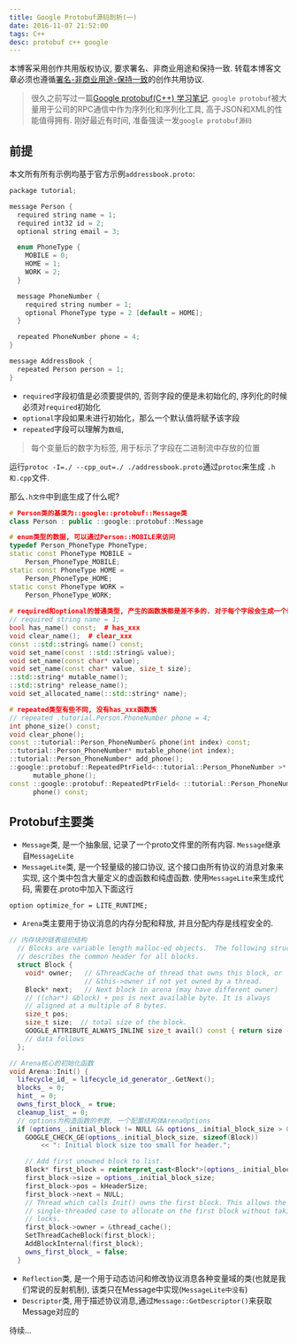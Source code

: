 ```yaml
---
title: Google Protobuf源码剖析(一)
date: 2016-11-07 21:52:00
tags: C++
desc: protobuf c++ google
---
```


本博客采用创作共用版权协议, 要求署名、非商业用途和保持一致. 转载本博客文章必须也遵循[署名-非商业用途-保持一致](http://creativecommons.org/licenses/by-nc-sa/3.0/deed.zh)的创作共用协议.

> 很久之前写过一篇[Google protobuf(C++) 学习笔记](http://andrewliu.in/2016/06/05/Google-protobuf-C-%E5%AD%A6%E4%B9%A0%E7%AC%94%E8%AE%B0/). `google protobuf`被大量用于公司的RPC通信中作为序列化和序列化工具, 高于JSON和XML的性能值得拥有. 刚好最近有时间, 准备强读一发`google protobuf源码`

## 前提

本文所有所有示例均基于官方示例`addressbook.proto`:

<!--more-->

```c
package tutorial;

message Person {
  required string name = 1;
  required int32 id = 2;
  optional string email = 3;

  enum PhoneType {
    MOBILE = 0;
    HOME = 1;
    WORK = 2;
  }

  message PhoneNumber {
    required string number = 1;
    optional PhoneType type = 2 [default = HOME];
  }

  repeated PhoneNumber phone = 4;
}

message AddressBook {
  repeated Person person = 1;
}
```

- `required`字段初值是必须要提供的, 否则字段的便是未初始化的, 序列化的时候必须对`required`初始化
- `optional`字段如果未进行初始化，那么一个默认值将赋予该字段
- `repeated`字段可以理解为`数组`, 

> 每个变量后的数字为标签, 用于标示了字段在二进制流中存放的位置

运行`protoc -I=./ --cpp_out=./ ./addressbook.proto`通过`protoc`来生成 `.h和.cpp`文件.

那么`.h文件`中到底生成了什么呢?


```cpp
# Person类的基类为::google::protobuf::Message类
class Person : public ::google::protobuf::Message

# enum类型的数据, 可以通过Person::MOBILE来访问
typedef Person_PhoneType PhoneType;
static const PhoneType MOBILE =
    Person_PhoneType_MOBILE;
static const PhoneType HOME =
    Person_PhoneType_HOME;
static const PhoneType WORK =
    Person_PhoneType_WORK;
    
# required和optional的普通类型, 产生的函数族都是差不多的. 对于每个字段会生成一个has函数、clear清除函数、set函数、get函数
// required string name = 1;
bool has_name() const;  # has_xxx
void clear_name();  # clear_xxx
const ::std::string& name() const;
void set_name(const ::std::string& value);
void set_name(const char* value);
void set_name(const char* value, size_t size);
::std::string* mutable_name();
::std::string* release_name();
void set_allocated_name(::std::string* name);

# repeated类型有些不同, 没有has_xxx函数族
// repeated .tutorial.Person.PhoneNumber phone = 4;
int phone_size() const;
void clear_phone();
const ::tutorial::Person_PhoneNumber& phone(int index) const;
::tutorial::Person_PhoneNumber* mutable_phone(int index);
::tutorial::Person_PhoneNumber* add_phone();
::google::protobuf::RepeatedPtrField<::tutorial::Person_PhoneNumber >*
      mutable_phone();
const ::google::protobuf::RepeatedPtrField< ::tutorial::Person_PhoneNumber >&
      phone() const;
```


## Protobuf主要类


- `Message`类, 是一个抽象层, 记录了一个proto文件里的所有内容. `Message`继承自`MessageLite`
- `MessageLite`类, 是一个轻量级的接口协议, 这个接口由所有协议的消息对象来实现, 这个类中包含大量定义的虚函数和纯虚函数. 使用`MessageLite`来生成代码, 需要在.proto中加入下面这行

```
option optimize_for = LITE_RUNTIME;
```

- `Arena`类主要用于协议消息的内存分配和释放, 并且分配内存是线程安全的.

```cpp
// 内存块的链表组织结构
  // Blocks are variable length malloc-ed objects.  The following structure
  // describes the common header for all blocks.
  struct Block {
    void* owner;   // &ThreadCache of thread that owns this block, or
                   // &this->owner if not yet owned by a thread.
    Block* next;   // Next block in arena (may have different owner)
    // ((char*) &block) + pos is next available byte. It is always
    // aligned at a multiple of 8 bytes.
    size_t pos;
    size_t size;  // total size of the block.
    GOOGLE_ATTRIBUTE_ALWAYS_INLINE size_t avail() const { return size - pos; }
    // data follows
  };

// Arena核心的初始化函数
void Arena::Init() {
  lifecycle_id_ = lifecycle_id_generator_.GetNext();
  blocks_ = 0;
  hint_ = 0;
  owns_first_block_ = true;
  cleanup_list_ = 0;
  // options为构造函数的参数, 一个配置结构体ArenaOptions
  if (options_.initial_block != NULL && options_.initial_block_size > 0) {
    GOOGLE_CHECK_GE(options_.initial_block_size, sizeof(Block))
        << ": Initial block size too small for header.";

    // Add first unowned block to list.
    Block* first_block = reinterpret_cast<Block*>(options_.initial_block);
    first_block->size = options_.initial_block_size;
    first_block->pos = kHeaderSize;
    first_block->next = NULL;
    // Thread which calls Init() owns the first block. This allows the
    // single-threaded case to allocate on the first block without taking any
    // locks.
    first_block->owner = &thread_cache();
    SetThreadCacheBlock(first_block);
    AddBlockInternal(first_block);
    owns_first_block_ = false;
  }
```

- `Reflection`类, 是一个用于动态访问和修改协议消息各种变量域的类(也就是我们常说的反射机制), 该类只在Message中实现(`MessageLite中没有`)
- `Descriptor`类, 用于描述协议消息,通过`Message::GetDescriptor()`来获取Message对应的


待续...
